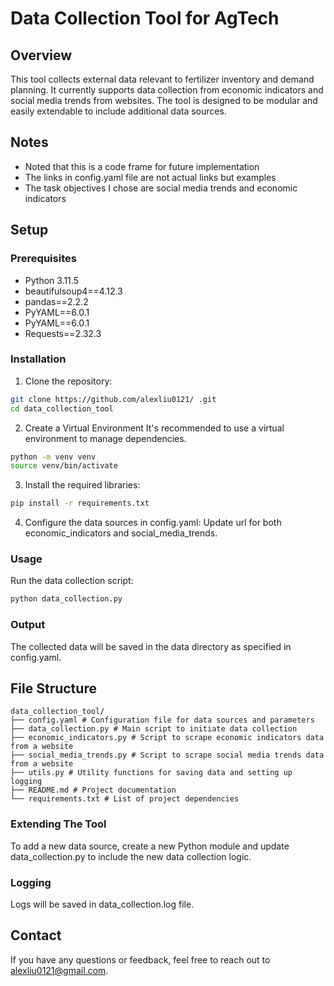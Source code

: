 # Data Collection Tool for AgTech

## Overview
This tool collects external data relevant to fertilizer inventory and demand planning. It currently supports data collection from economic indicators and social media trends from websites. The tool is designed to be modular and easily extendable to include additional data sources.

## Notes
- Noted that this is a code frame for future implementation
- The links in config.yaml file are not actual links but examples
- The task objectives I chose are social media trends and economic indicators

## Setup

### Prerequisites
- Python 3.11.5
- beautifulsoup4==4.12.3
- pandas==2.2.2
- PyYAML==6.0.1
- PyYAML==6.0.1
- Requests==2.32.3

### Installation
1. Clone the repository:
```bash
git clone https://github.com/alexliu0121/ .git
cd data_collection_tool
```
2. Create a Virtual Environment
It's recommended to use a virtual environment to manage dependencies.

```bash
python -m venv venv
source venv/bin/activate
```
3. Install the required libraries:
```bash
pip install -r requirements.txt
```
4. Configure the data sources in config.yaml:
Update url for both economic_indicators and social_media_trends.

### Usage
Run the data collection script:
```bash
python data_collection.py
```

### Output
The collected data will be saved in the data directory as specified in config.yaml.

## File Structure
```plaintext
data_collection_tool/
├── config.yaml # Configuration file for data sources and parameters
├── data_collection.py # Main script to initiate data collection
├── economic_indicators.py # Script to scrape economic indicators data from a website
├── social_media_trends.py # Script to scrape social media trends data from a website
├── utils.py # Utility functions for saving data and setting up logging
├── README.md # Project documentation
└── requirements.txt # List of project dependencies
```

### Extending The Tool
To add a new data source, create a new Python module and update data_collection.py to include the new data collection logic.

### Logging
Logs will be saved in data_collection.log file.

## Contact
If you have any questions or feedback, feel free to reach out to alexliu0121@gmail.com.

